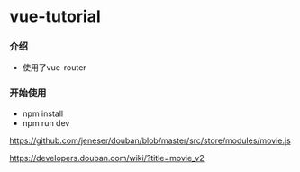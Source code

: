 # vue-tutorial

### 介绍

* 使用了vue-router

### 开始使用

* npm install
* npm run dev

https://github.com/jeneser/douban/blob/master/src/store/modules/movie.js

https://developers.douban.com/wiki/?title=movie_v2